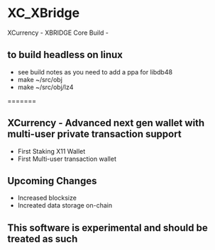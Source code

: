 # XC_XBridge
XCurrency - XBRIDGE Core Build - 

## to build headless on linux
- see build notes as you need to add a ppa for libdb48
- make ~/src/obj
- make ~/src/obj/lz4

=======
## XCurrency - Advanced next gen wallet with multi-user private transaction support
- First Staking X11 Wallet
- First Multi-user transaction wallet

## Upcoming Changes
- Increased blocksize
- Increated data storage on-chain

## This software is experimental and should be treated as such
